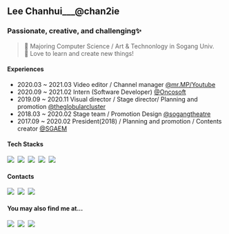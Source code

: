 ## Lee Chanhui___@chan2ie
### Passionate, creative, and challenging✨
> 🏫 Majoring Computer Science / Art & Technonlogy in Sogang Univ.<br>
> 💖 Love to learn and create new things!

#### Experiences
- 2020.03 ~ 2021.03 Video editor / Channel manager [@mr.MP/Youtube](https://www.youtube.com/channel/UCQ_db0bwBvWJian998nzq4w)
- 2020.09 ~ 2021.02 Intern (Software Developer) [@Oncosoft](http://oncosoft.io/)
- 2019.09 ~ 2020.11 Visual director / Stage director/ Planning and promotion [@theglobularcluster](https://www.instagram.com/theglobularcluster/)
- 2018.03 ~ 2020.02 Stage team / Promotion Design [@sogangtheatre](https://www.instagram.com/sgtheatre_109/)
- 2017.09 ~ 2020.02 President(2018) / Planning and promotion / Contents creator [@SGAEM](https://www.facebook.com/search/top?q=sgaem)

#### Tech Stacks
<p>
  <img src="https://img.shields.io/badge/Python-3766AB?logo=Python&logoColor=white"/></a>&nbsp
  <img src="https://img.shields.io/badge/C++-00599C?logo=Cplusplus&logoColor=white"/></a>&nbsp
  <img src="https://img.shields.io/badge/JavaScript-F7DF1E?logo=JavaScript&logoColor=white"/></a>&nbsp
  <img src="https://img.shields.io/badge/p5.js-ED225D?logo=p5.js&logoColor=white"/></a>&nbsp
  <img src="https://img.shields.io/badge/SQL-CC2927"/></a>&nbsp
</p>

#### Contacts
<p>
  <img src="https://img.shields.io/badge/dl2cksgml@gmail.com-EA4335?logo=gmail&logoColor=white"/></a>&nbsp
  <img src="https://img.shields.io/badge/dduckj-FFCD00?logo=KakaoTalk&logoColor=white"/></a>&nbsp
  <img src="https://img.shields.io/badge/%EC%9D%B4%EC%B0%AC%ED%9D%AC%239106-5865F2?logo=Discord&logoColor=white"/></a>&nbsp
</p>

#### You may also find me at...
<p>
  <a href = "https://steamcommunity.com/id/jaxhanded/">
  <img src="https://img.shields.io/badge/Steam-000000?logo=Steam&logoColor=white"/></a>&nbsp
   <a href = "https://www.behance.net/dlcksgml">
  <img src="https://img.shields.io/badge/Behance-1769FF?logo=Behance&logoColor=white"/></a>&nbsp
  <a href = "https://maple.gg/u/%EC%A7%B9%EB%9A%B1">
  <img src="https://img.shields.io/badge/MapleStory-orange"/></a>&nbsp
</p>
<!--
**chan2ie/chan2ie** is a ✨ _special_ ✨ repository because its `README.md` (this file) appears on your GitHub profile.

Here are some ideas to get you started:

- 🔭 I’m currently working on ...
- 🌱 I’m currently learning ...
- 👯 I’m looking to collaborate on ...
- 🤔 I’m looking for help with ...
- 💬 Ask me about ...
- 📫 How to reach me: ...
- 😄 Pronouns: ...
- ⚡ Fun fact: ...
-->
